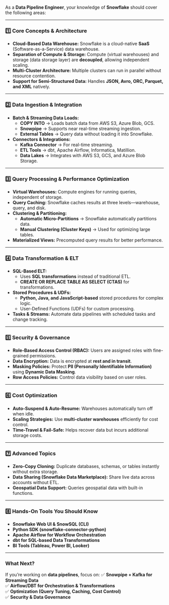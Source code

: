 As a **Data Pipeline Engineer**, your knowledge of **Snowflake** should cover the following areas:

---

### **1️⃣ Core Concepts & Architecture**
- **Cloud-Based Data Warehouse:** Snowflake is a cloud-native **SaaS** (Software-as-a-Service) data warehouse.
- **Separation of Compute & Storage:** Compute (virtual warehouses) and storage (data storage layer) are **decoupled**, allowing independent scaling.
- **Multi-Cluster Architecture:** Multiple clusters can run in parallel without resource contention.
- **Support for Semi-Structured Data:** Handles **JSON, Avro, ORC, Parquet, and XML** natively.

---

### **2️⃣ Data Ingestion & Integration**
- **Batch & Streaming Data Loads:**
  - **COPY INTO** → Loads batch data from AWS S3, Azure Blob, GCS.
  - **Snowpipe** → Supports near real-time streaming ingestion.
  - **External Tables** → Query data without loading it into Snowflake.
- **Connectors & Integrations:**
  - **Kafka Connector** → For real-time streaming.
  - **ETL Tools** → dbt, Apache Airflow, Informatica, Matillion.
  - **Data Lakes** → Integrates with AWS S3, GCS, and Azure Blob Storage.

---

### **3️⃣ Query Processing & Performance Optimization**
- **Virtual Warehouses:** Compute engines for running queries, independent of storage.
- **Query Caching:** Snowflake caches results at three levels—warehouse, query, and disk.
- **Clustering & Partitioning:**
  - **Automatic Micro-Partitions** → Snowflake automatically partitions data.
  - **Manual Clustering (Cluster Keys)** → Used for optimizing large tables.
- **Materialized Views:** Precomputed query results for better performance.

---

### **4️⃣ Data Transformation & ELT**
- **SQL-Based ELT:**
  - Uses **SQL transformations** instead of traditional ETL.
  - **CREATE OR REPLACE TABLE AS SELECT (CTAS)** for transformations.
- **Stored Procedures & UDFs:**
  - **Python, Java, and JavaScript-based** stored procedures for complex logic.
  - User-Defined Functions (UDFs) for custom processing.
- **Tasks & Streams:** Automate data pipelines with scheduled tasks and change tracking.

---

### **5️⃣ Security & Governance**
- **Role-Based Access Control (RBAC):** Users are assigned roles with fine-grained permissions.
- **Data Encryption:** Data is encrypted at **rest and in transit**.
- **Masking Policies:** Protect **PII (Personally Identifiable Information)** using **Dynamic Data Masking**.
- **Row Access Policies:** Control data visibility based on user roles.

---

### **6️⃣ Cost Optimization**
- **Auto-Suspend & Auto-Resume:** Warehouses automatically turn off when idle.
- **Scaling Strategies:** Use **multi-cluster warehouses** efficiently for cost control.
- **Time-Travel & Fail-Safe:** Helps recover data but incurs additional storage costs.

---

### **7️⃣ Advanced Topics**
- **Zero-Copy Cloning:** Duplicate databases, schemas, or tables instantly without extra storage.
- **Data Sharing (Snowflake Data Marketplace):** Share live data across accounts without ETL.
- **Geospatial Data Support:** Queries geospatial data with built-in functions.

---

### **8️⃣ Hands-On Tools You Should Know**
- **Snowflake Web UI & SnowSQL (CLI)**
- **Python SDK (snowflake-connector-python)**
- **Apache Airflow for Workflow Orchestration**
- **dbt for SQL-based Data Transformations**
- **BI Tools (Tableau, Power BI, Looker)**

---

### **What Next?**
If you’re working on **data pipelines**, focus on:
✅ **Snowpipe + Kafka for Streaming Data**  
✅ **Airflow/DBT for Orchestration & Transformations**  
✅ **Optimization (Query Tuning, Caching, Cost Control)**  
✅ **Security & Data Governance**

